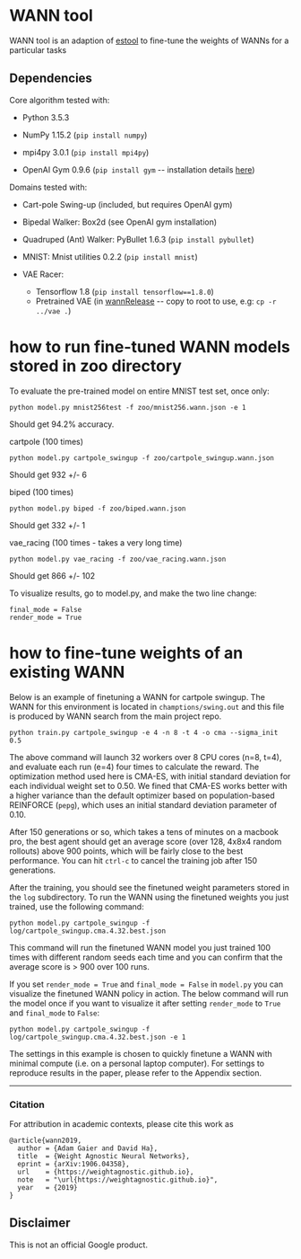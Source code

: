 # WANN tool

WANN tool is an adaption of [estool](https://github.com/hardmaru/estool) to fine-tune the weights of WANNs for a particular tasks

## Dependencies

Core algorithm tested with:

- Python 3.5.3

- NumPy 1.15.2 (`pip install numpy`)

- mpi4py 3.0.1 (`pip install mpi4py`)

- OpenAI Gym 0.9.6 (`pip install gym` -- installation details [here](https://github.com/openai/gym))


Domains tested with:

- Cart-pole Swing-up (included, but requires OpenAI gym)

- Bipedal Walker: Box2d (see OpenAI gym installation)

- Quadruped (Ant) Walker: PyBullet 1.6.3 (`pip install pybullet`)

- MNIST: Mnist utilities 0.2.2 (`pip install mnist`)

- VAE Racer: 
    - Tensorflow 1.8 (`pip install tensorflow==1.8.0`)
    - Pretrained VAE (in [wannRelease](../) -- copy to root to use, e.g: `cp -r ../vae .`)


# how to run fine-tuned WANN models stored in zoo directory

To evaluate the pre-trained model on entire MNIST test set, once only:

`python model.py mnist256test -f zoo/mnist256.wann.json -e 1`

Should get 94.2% accuracy.

cartpole (100 times)

`python model.py cartpole_swingup -f zoo/cartpole_swingup.wann.json`

Should get 932 +/- 6

biped  (100 times)

`python model.py biped -f zoo/biped.wann.json`

Should get 332 +/- 1

vae_racing  (100 times - takes a very long time)

`python model.py vae_racing -f zoo/vae_racing.wann.json`

Should get 866 +/- 102

To visualize results, go to model.py, and make the two line change:

```
final_mode = False
render_mode = True
```

# how to fine-tune weights of an existing WANN

Below is an example of finetuning a WANN for cartpole swingup. The WANN for this environment is located in `champtions/swing.out` and this file is produced by WANN search from the main project repo.

`python train.py cartpole_swingup -e 4 -n 8 -t 4 -o cma --sigma_init 0.5`

The above command will launch 32 workers over 8 CPU cores (n=8, t=4), and evaluate each run (e=4) four times to calculate the reward. The optimization method used here is CMA-ES, with initial standard deviation for each individual weight set to 0.50. We fined that CMA-ES works better with a higher variance than the default optimizer based on population-based REINFORCE (`pepg`), which uses an initial standard deviation parameter of 0.10.

After 150 generations or so, which takes a tens of minutes on a macbook pro, the best agent should get an average score (over 128, 4x8x4 random rollouts) above 900 points, which will be fairly close to the best performance. You can hit `ctrl-c` to cancel the training job after 150 generations.

After the training, you should see the finetuned weight parameters stored in the `log` subdirectory. To run the WANN using the finetuned weights you just trained, use the following command:

`python model.py cartpole_swingup -f log/cartpole_swingup.cma.4.32.best.json`

This command will run the finetuned WANN model you just trained 100 times with different random seeds each time and you can confirm that the average score is > 900 over 100 runs.

If you set `render_mode = True` and `final_mode = False` in `model.py` you can visualize the finetuned WANN policy in action. The below command will run the model once if you want to visualize it after setting `render_mode` to `True` and `final_mode` to `False`:

`python model.py cartpole_swingup -f log/cartpole_swingup.cma.4.32.best.json -e 1`

The settings in this example is chosen to quickly finetune a WANN with minimal compute (i.e. on a personal laptop computer). For settings to reproduce results in the paper, please refer to the Appendix section.

---

### Citation
For attribution in academic contexts, please cite this work as

```
@article{wann2019,
  author = {Adam Gaier and David Ha},  
  title  = {Weight Agnostic Neural Networks},  
  eprint = {arXiv:1906.04358},  
  url    = {https://weightagnostic.github.io},  
  note   = "\url{https://weightagnostic.github.io}",  
  year   = {2019}  
}
```

## Disclaimer

This is not an official Google product.

